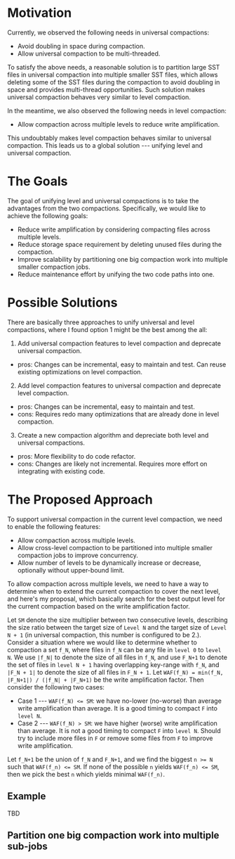 # Motivation
Currently, we observed the following needs in universal compactions:
* Avoid doubling in space during compaction.
* Allow universal compaction to be multi-threaded.

To satisfy the above needs, a reasonable solution is to partition large SST files in universal compaction into multiple smaller SST files, which allows deleting some of the SST files during the compaction to avoid doubling in space and provides multi-thread opportunities.  Such solution makes universal compaction behaves very similar to level compaction.

In the meantime, we also observed the following needs in level compaction:
* Allow compaction across multiple levels to reduce write amplification.

This undoubtably makes level compaction behaves similar to universal compaction.  This leads us to a global solution --- unifying level and universal compaction.

# The Goals
The goal of unifying level and universal compactions is to take the advantages from the two compactions.  Specifically, we would like to achieve the following goals:

* Reduce write amplification by considering compacting files across multiple levels.
* Reduce storage space requirement by deleting unused files during the compaction.
* Improve scalability by partitioning one big compaction work into multiple smaller compaction jobs.
* Reduce maintenance effort by unifying the two code paths into one.

# Possible Solutions
There are basically three approaches to unify universal and level compactions, where I found option 1 might be the best among the all:

1. Add universal compaction features to level compaction and deprecate universal compaction.
 * pros: Changes can be incremental, easy to maintain and test.  Can reuse existing optimizations on level compaction.
2. Add level compaction features to universal compaction and deprecate level compaction.
 * pros: Changes can be incremental, easy to maintain and test.
 * cons: Requires redo many optimizations that are already done in level compaction.
3. Create a new compaction algorithm and depreciate both level and universal compactions.
 * pros: More flexibility to do code refactor.
 * cons: Changes are likely not incremental.  Requires more effort on integrating with existing code.


# The Proposed Approach
To support universal compaction in the current level compaction, we need to enable the following features:
* Allow compaction across multiple levels.
* Allow cross-level compaction to be partitioned into multiple smaller compaction jobs to improve concurrency.
* Allow number of levels to be dynamically increase or decrease, optionally without upper-bound limit.

To allow compaction across multiple levels, we need to have a way to determine when to extend the current compaction to cover the next level, and here's my proposal, which basically search for the best output level for the current compaction based on the write amplification factor.

Let `SM` denote the size multiplier between two consecutive levels, describing the size ratio between the target size of `Level N` and the target size of `Level N + 1` (in universal compaction, this number is configured to be 2.).  Consider a situation where we would like to determine whether to compaction a set `f_N`, where files in `f_N` can be any file in `level 0` to `level N`.  We use `|f_N|` to denote the size of all files in `f_N`, and use `F_N+1` to denote the set of files in `level N + 1` having overlapping key-range with `f_N`, and `|F_N + 1|` to denote the size of all files in `F_N + 1`.  Let `WAF(f_N) = min(f_N, |F_N+1|) / (|f_N| + |F_N+1)` be the write amplification factor.  Then consider the following two cases:

* Case 1 --- `WAF(f_N) <= SM`: we have no-lower (no-worse) than average write amplification than average.  It is a good timing to compact `F` into `level N`.
* Case 2 --- `WAF(f_N) > SM`: we have higher (worse) write amplification than average.  It is not a good timing to compact `F` into `level N`.  Should try to include more files in `F` or remove some files from `F` to improve write amplification.

Let `f_N+1` be the union of `f_N` and `F_N+1`, and we find the biggest `n >= N` such that `WAF(f_n) <= SM`.  If none of the possible `n` yields `WAF(f_n) <= SM`, then we pick the best `n` which yields minimal `WAF(f_n)`.

## Example
TBD

## Partition one big compaction work into multiple sub-jobs